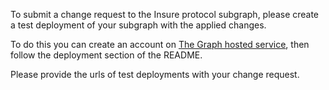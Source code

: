 To submit a change request to the Insure protocol subgraph, please create a test deployment of your subgraph with the applied changes.

To do this you can create an account on [The Graph hosted service](https://thegraph.com/hosted-service/dashboard), then follow the deployment section of the README.

Please provide the urls of test deployments with your change request.
